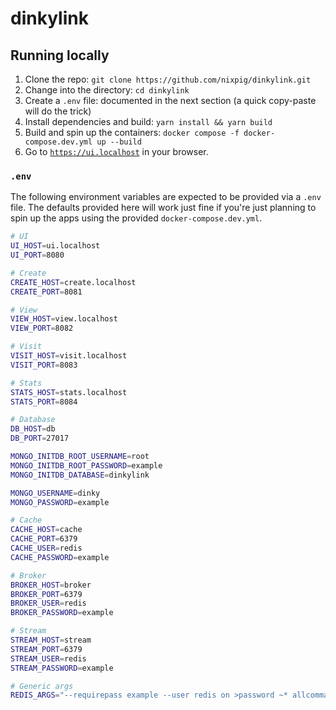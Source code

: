 # dinkylink

## Running locally

1. Clone the repo: `git clone https://github.com/nixpig/dinkylink.git`
1. Change into the directory: `cd dinkylink`
1. Create a `.env` file: documented in the next section (a quick copy-paste will do the trick)
1. Install dependencies and build: `yarn install && yarn build`
1. Build and spin up the containers: `docker compose -f docker-compose.dev.yml up --build`
1. Go to [`https://ui.localhost`](https://ui.localhost) in your browser.

### `.env`

The following environment variables are expected to be provided via a `.env` file. The defaults provided here will work just fine if you're just planning to spin up the apps using the provided `docker-compose.dev.yml`.

```bash
# UI
UI_HOST=ui.localhost
UI_PORT=8080

# Create
CREATE_HOST=create.localhost
CREATE_PORT=8081

# View
VIEW_HOST=view.localhost
VIEW_PORT=8082

# Visit
VISIT_HOST=visit.localhost
VISIT_PORT=8083

# Stats
STATS_HOST=stats.localhost
STATS_PORT=8084

# Database
DB_HOST=db
DB_PORT=27017

MONGO_INITDB_ROOT_USERNAME=root
MONGO_INITDB_ROOT_PASSWORD=example
MONGO_INITDB_DATABASE=dinkylink

MONGO_USERNAME=dinky
MONGO_PASSWORD=example

# Cache
CACHE_HOST=cache
CACHE_PORT=6379
CACHE_USER=redis
CACHE_PASSWORD=example

# Broker
BROKER_HOST=broker
BROKER_PORT=6379
BROKER_USER=redis
BROKER_PASSWORD=example

# Stream
STREAM_HOST=stream
STREAM_PORT=6379
STREAM_USER=redis
STREAM_PASSWORD=example

# Generic args
REDIS_ARGS="--requirepass example --user redis on >password ~* allcommands --user default off nopass nocommands"
```
